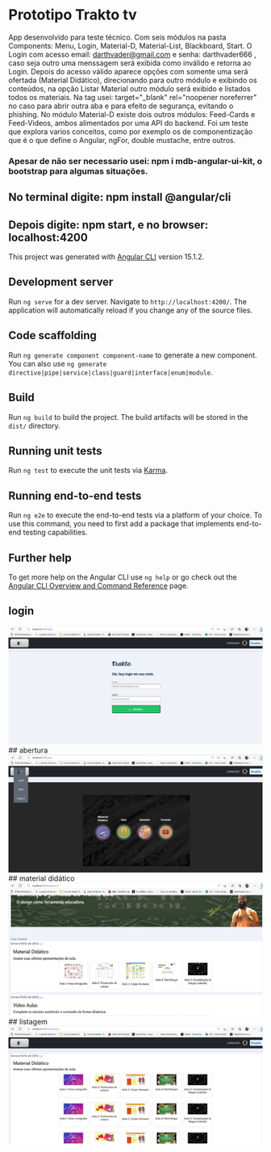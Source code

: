 # Prototipo Trakto tv

App desenvolvido para teste técnico. Com seis módulos na pasta Components: Menu, Login, Material-D, Material-List, Blackboard, Start. O Login com acesso email: darthvader@gmail.com e senha: darthvader666 , caso seja outro uma menssagem será exibida como inválido e retorna ao Login. Depois do acesso válido aparece opções com somente uma será ofertada (Material Didático), direcionando para outro módulo e exibindo os conteúdos, na opção Listar Material outro módulo será exibido e listados todos os materiais. Na tag <a> usei: target="_blank" rel="noopener noreferrer" no caso para abrir outra aba e para efeito de segurança, evitando o phishing. No módulo Material-D existe dois outros módulos: Feed-Cards e Feed-Videos, ambos alimentados por uma API do backend. Foi um teste que explora varios conceitos, como por exemplo os de componentização que é o que define o Angular, ngFor, double mustache, entre outros. 
### Apesar de não ser necessario usei: npm i mdb-angular-ui-kit, o bootstrap para algumas situações.
## No terminal digite: npm install @angular/cli
## Depois digite: npm start, e no browser: localhost:4200

This project was generated with [Angular CLI](https://github.com/angular/angular-cli) version 15.1.2.

## Development server

Run `ng serve` for a dev server. Navigate to `http://localhost:4200/`. The application will automatically reload if you change any of the source files.

## Code scaffolding

Run `ng generate component component-name` to generate a new component. You can also use `ng generate directive|pipe|service|class|guard|interface|enum|module`.

## Build

Run `ng build` to build the project. The build artifacts will be stored in the `dist/` directory.

## Running unit tests

Run `ng test` to execute the unit tests via [Karma](https://karma-runner.github.io).

## Running end-to-end tests

Run `ng e2e` to execute the end-to-end tests via a platform of your choice. To use this command, you need to first add a package that implements end-to-end testing capabilities.

## Further help

To get more help on the Angular CLI use `ng help` or go check out the [Angular CLI Overview and Command Reference](https://angular.io/cli) page.

## login
<img src="https://github.com/TONNYSAP/Prova-Tecnica/blob/main/src/assets/img/videos-img/inicio.jpg" alt="login" />
## abertura
<img src="https://github.com/TONNYSAP/Prova-Tecnica/blob/main/src/assets/img/videos-img/start.jpg" alt="start" />
## material didático
<img src="https://github.com/TONNYSAP/Prova-Tecnica/blob/main/src/assets/img/videos-img/md.jpg" alt="materia" />
## listagem
<img src="https://github.com/TONNYSAP/Prova-Tecnica/blob/main/src/assets/img/videos-img/list.jpg" alt="lista" />
